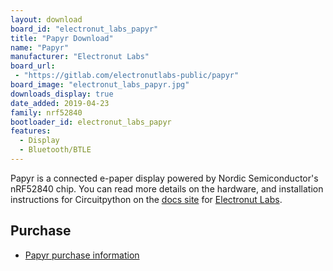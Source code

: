 ```yaml
---
layout: download
board_id: "electronut_labs_papyr"
title: "Papyr Download"
name: "Papyr"
manufacturer: "Electronut Labs"
board_url:
 - "https://gitlab.com/electronutlabs-public/papyr"
board_image: "electronut_labs_papyr.jpg"
downloads_display: true
date_added: 2019-04-23
family: nrf52840
bootloader_id: electronut_labs_papyr
features:
  - Display
  - Bluetooth/BTLE
---
```


Papyr is a connected e-paper display powered by Nordic Semiconductor's nRF52840 chip. You can read more details on the hardware, and installation instructions for Circuitpython on the [docs site](https://docs.electronut.in/papyr/circuitpython/) for [Electronut Labs](https://electronut.in).

## Purchase

* [Papyr purchase information](https://gitlab.com/electronutlabs-public/papyr#buy-papyr)
